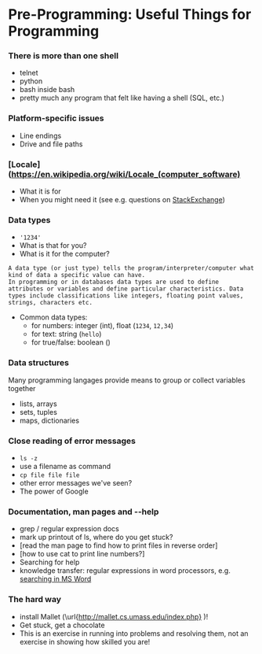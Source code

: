 # Pre-Programming: Useful Things for Programming

### There is more than one shell

* telnet
* python
* bash inside bash
* pretty much any program that felt like having a shell (SQL, etc.)

### Platform-specific issues

* Line endings
* Drive and file paths

### [Locale](https://en.wikipedia.org/wiki/Locale_(computer_software)

* What it is for
* When you might need it (see e.g. questions on [StackExchange](https://superuser.com/search?q=locale))

### Data types

* `'1234'`
* What is that for you?
* What is it for the computer?
```
A data type (or just type) tells the program/interpreter/computer what kind of data a specific value can have.
In programming or in databases data types are used to define attributes or variables and define particular characteristics. Data types include classifications like integers, floating point values, strings, characters etc.
```
* Common data types:
  * for numbers: integer (int), float (`1234`, `12,34`)
  * for text: string (`hello`)
  * for true/false: boolean ()

### Data structures

Many programming langages provide means to group or collect variables together

* lists, arrays
* sets, tuples
* maps, dictionaries

### Close reading of error messages

* `ls -z`
* use a filename as command
* `cp file file file`
* other error messages we've seen?
* The power of Google

### Documentation, man pages and --help

* grep / regular expression docs
* mark up printout of ls, where do you get stuck?
* [read the man page to find how to print files in reverse order]
* [how to use cat to print line numbers?]
* Searching for help
* knowledge transfer: regular expressions in word processors, e.g. [searching in MS Word](https://docs.xbench.net/user-guide/regular-expressions/)

### The hard way

* install Mallet (\url{http://mallet.cs.umass.edu/index.php} )!
* Get stuck, get a chocolate
* This is an exercise in running into problems and resolving them, not an exercise in showing how skilled you are!
